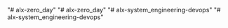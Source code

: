 "# alx-zero_day" 
"# alx-zero_day" 
"# alx-system_engineering-devops" 
"# alx-system_engineering-devops" 
